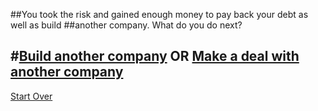 ##You took the risk and gained enough money to pay back your debt as well as build 
##another company. What do you do next?

#[Build another company](anothercompany.md)  OR [Make a deal with another company](anotherdeal.md)
---
[Start Over](./home.md)